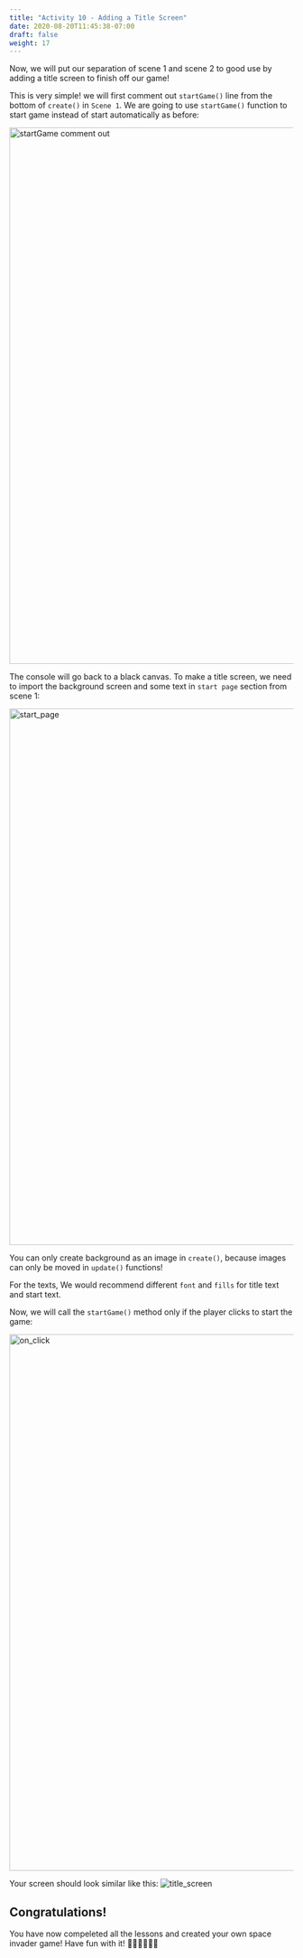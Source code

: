 ```yaml
---
title: "Activity 10 - Adding a Title Screen"
date: 2020-08-20T11:45:38-07:00
draft: false
weight: 17
---
```


Now, we will put our separation of scene 1 and scene 2 to good use by adding a title screen to finish off our game!

This is very simple! we will first comment out `startGame()` line from the bottom of `create()` in `Scene 1`. We are going to use `startGame()` function to start game instead of start automatically as before:

<!--- ![startGame()](../media/11/comment_out.png)--->
<img src="../media/11/comment_out.png" alt="startGame comment out" style="width:950px;"/>

The console will go back to a black canvas. To make a title screen, we need to import the background screen and some text in `start page` section from scene 1:

<!--- ![start_page](../media/11/start_page.png)--->
<img src="../media/11/start_page.png" alt="start_page" style="width:950px;"/>

You can only create background as an image in `create()`, because images can only be moved in `update()` functions!

For the texts, We would recommend different `font` and `fills` for title text and start text.

Now, we will call the `startGame()` method only if the player clicks to start the game:

<!--- ![on_click](../media/11/on_click.png)--->
<img src="../media/11/on_click.png" alt="on_click" style="width:950px;"/>

Your screen should look similar like this:
![title_screen](../media/11/title_screen.gif)

## Congratulations!

You have now compeleted all the lessons and created your own space invader game! Have fun with it! 👏🏽👏🏽👏🏽
